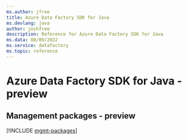 ```yaml
---
ms.author: jfree
title: Azure Data Factory SDK for Java
ms.devlang: java
author: joshfree
description: Reference for Azure Data Factory SDK for Java
ms.data: 08/09/2022
ms.service: datafactory
ms.topic: reference
---
```

# Azure Data Factory SDK for Java - preview

## Management packages - preview
[!INCLUDE [mgmt-packages](data-factory-mgmt-index.md)]